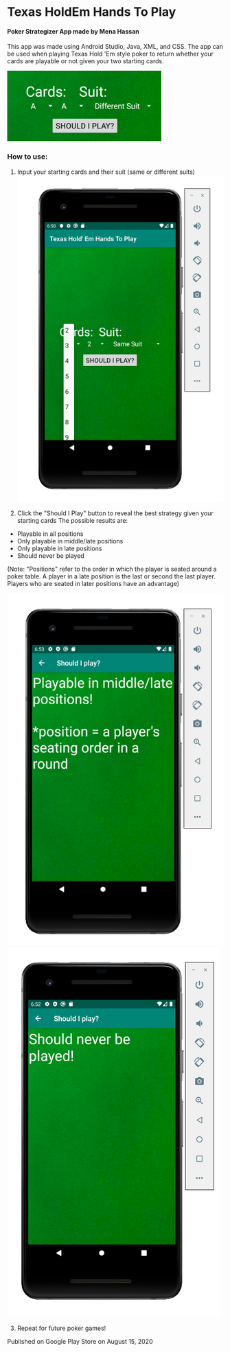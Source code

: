 # Texas HoldEm Hands To Play
#### Poker Strategizer App made by Mena Hassan

This app was made using Android Studio, Java, XML, and CSS. The app can be used when playing Texas Hold 'Em style poker to return whether your cards are playable or not given your two starting cards.

![Selected](https://github.com/menahassan/images/blob/master/Capture.PNG)

### How to use:
1. Input your starting cards and their suit (same or different suits)
![CardSelection](https://github.com/menahassan/images/blob/master/card-select-1.ong.PNG)

2. Click the "Should I Play" button to reveal the best strategy given your starting cards
The possible results are:
- Playable in all positions
- Only playable in middle/late positions
- Only playable in late positions
- Should never be played

(Note: "Positions" refer to the order in which the player is seated around a poker table. A player in a late position is the last or second the last player. Players who are seated in later positions have an advantage)

![MiddleLate](https://github.com/menahassan/images/blob/master/middle-late-result.PNG)
![Never](https://github.com/menahassan/images/blob/master/never-result.PNG)

3. Repeat for future poker games!

Published on Google Play Store on August 15, 2020
